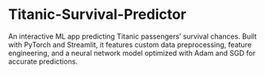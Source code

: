 # Titanic-Survival-Predictor
An interactive ML app predicting Titanic passengers’ survival chances. Built with PyTorch and Streamlit, it features custom data preprocessing, feature engineering, and a neural network model optimized with Adam and SGD for accurate predictions.

